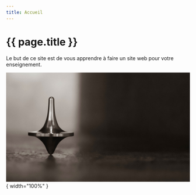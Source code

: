 ```yaml
---
title: Accueil
---
```


# {{ page.title }}

Le but de ce site est de vous apprendre à faire un site web pour votre enseignement.

![Un site pour apprendre à faire un site](img/inception.jpeg){ width="100%" }
